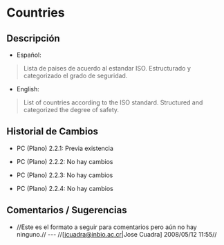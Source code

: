 # Countries #

## Descripción ##
  * Español:
> Lista de paises de acuerdo al estandar ISO.   Estructurado y categorizado el grado de seguridad.

  * English:
> List of countries according to the ISO standard. Structured and categorized the degree of safety.

## Historial de Cambios ##
  * PC (Plano) 2.2.1: Previa existencia

  * PC (Plano) 2.2.2: No hay cambios

  * PC (Plano) 2.2.3: No hay cambios

  * PC (Plano) 2.2.4: No hay cambios


## Comentarios / Sugerencias ##

  * //Este es el formato a seguir para comentarios pero aún no hay ninguno.// --- //[jcuadra@inbio.ac.cr|Jose Cuadra] 2008/05/12 11:55//

